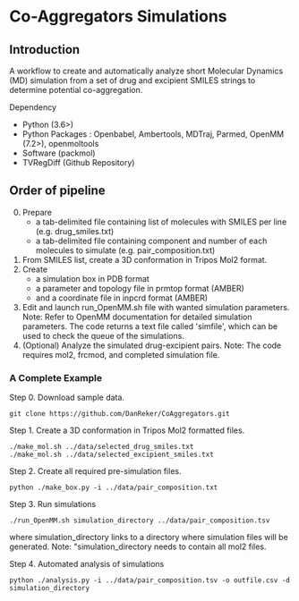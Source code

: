 # Co-Aggregators Simulations

## Introduction
A workflow to create and automatically analyze short Molecular Dynamics (MD) simulation from a set of drug and excipient SMILES strings to determine potential co-aggregation.

Dependency
- Python (3.6>)
- Python Packages : Openbabel, Ambertools, MDTraj, Parmed, OpenMM (7.2>), openmoltools
- Software (packmol)
- TVRegDiff (Github Repository)

## Order of pipeline
0. Prepare 
	- a tab-delimited file containing list of molecules with SMILES per line (e.g. drug_smiles.txt)
	- a tab-delimited file containing component and number of each molecules to simulate (e.g. pair_composition.txt)
1. From SMILES list, create a 3D conformation in Tripos Mol2 format.
2. Create 
	- a simulation box in PDB format
	- a parameter and topology file in prmtop format (AMBER)
	- and a coordinate file in inpcrd format (AMBER)
3. Edit and launch run_OpenMM.sh file with wanted simulation parameters.
	Note: Refer to OpenMM documentation for detailed simulation parameters.
	The code returns a text file called 'simfile', which can be used to check the queue of the simulations.
4. (Optional) Analyze the simulated drug-excipient pairs.
	Note: The code requires mol2, frcmod, and completed simulation file.

### A Complete Example
Step 0. Download sample data.

	
	git clone https://github.com/DanReker/CoAggregators.git
	

Step 1. Create a 3D conformation in Tripos Mol2 formatted files.

	
	./make_mol.sh ../data/selected_drug_smiles.txt
	./make_mol.sh ../data/selected_excipient_smiles.txt
	
	
Step 2. Create all required pre-simulation files.

	
	python ./make_box.py -i ../data/pair_composition.txt
	

Step 3. Run simulations

	
	./run_OpenMM.sh simulation_directory ../data/pair_composition.tsv
	
where simulation_directory links to a directory where simulation files will be generated.
Note: "simulation_directory needs to contain all mol2 files.

Step 4. Automated analysis of simulations 
```
python ./analysis.py -i ../data/pair_composition.tsv -o outfile.csv -d simulation_directory
```
